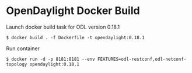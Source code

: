 # OpenDaylight Docker Build

Launch docker build task for ODL version 0.18.1

```
$ docker build . -f Dockerfile -t opendaylight:0.18.1
```

Run container

```
$ docker run -d -p 8181:8181 --env FEATURES=odl-restconf,odl-netconf-topology opendaylight:0.18.1
```
